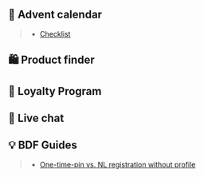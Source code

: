 ## 🎄 Advent calendar
> + [Checklist](advent/advent_checklist.md)

## 🛍️ Product finder

## 🏅 Loyalty Program

## 💬 Live chat

## 💡 BDF Guides
> + [One-time-pin vs. NL registration without profile](bdf/otp.md) 
